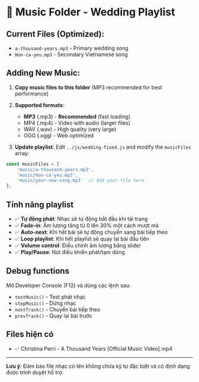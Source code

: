 # 🎵 Music Folder - Wedding Playlist

## Current Files (Optimized):
- `a-thousand-years.mp3` - Primary wedding song
- `Hon-ca-yeu.mp3` - Secondary Vietnamese song

## Adding New Music:

1. **Copy music files to this folder** (MP3 recommended for best performance)

2. **Supported formats**:
   - **MP3** (.mp3) - **Recommended** (fast loading)
   - MP4 (.mp4) - Video with audio (larger files)
   - WAV (.wav) - High quality (very large)
   - OGG (.ogg) - Web optimized

3. **Update playlist**: Edit `../js/wedding-fixed.js` and modify the `musicFiles` array:

```javascript
const musicFiles = [
    'music/a-thousand-years.mp3',
    'music/Hon-ca-yeu.mp3',
    'music/your-new-song.mp3'  // Add your file here
];
```

## Tính năng playlist

- ✅ **Tự động phát**: Nhạc sẽ tự động bắt đầu khi tải trang
- ✅ **Fade-in**: Âm lượng tăng từ 0 lên 30% một cách mượt mà  
- ✅ **Auto-next**: Khi hết bài sẽ tự động chuyển sang bài tiếp theo
- ✅ **Loop playlist**: Khi hết playlist sẽ quay lại bài đầu tiên
- ✅ **Volume control**: Điều chỉnh âm lượng bằng slider
- ✅ **Play/Pause**: Nút điều khiển phát/tạm dừng

## Debug functions

Mở Developer Console (F12) và dùng các lệnh sau:
- `testMusic()` - Test phát nhạc
- `stopMusic()` - Dừng nhạc
- `nextTrack()` - Chuyển bài tiếp theo
- `prevTrack()` - Quay lại bài trước

## Files hiện có

- ✅ Christina Perri - A Thousand Years [Official Music Video].mp4

---

**Lưu ý**: Đảm bảo file nhạc có tên không chứa ký tự đặc biệt và có định dạng được trình duyệt hỗ trợ.
